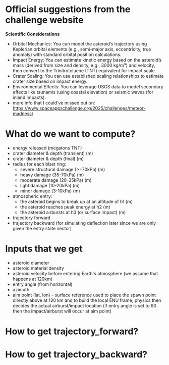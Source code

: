 # Official suggestions from the challenge website
**Scientific Considerations**
- Orbital Mechanics: You can model the asteroid’s trajectory using Keplerian orbital elements (e.g., semi-major axis, eccentricity, true anomaly) with standard orbital position calculations.
- Impact Energy: You can estimate kinetic energy based on the asteroid’s mass (derived from size and density, e.g., 3000 kg/m³) and velocity, then convert to the Trinitrotoluene (TNT) equivalent for impact scale.
- Crater Scaling: You can use established scaling relationships to estimate crater size based on impact energy.
- Environmental Effects: You can leverage USGS data to model secondary effects like tsunamis (using coastal elevation) or seismic waves (for inland impacts).
- more info that I could've missed out on: https://www.spaceappschallenge.org/2025/challenges/meteor-madness/

# What do we want to compute?
- energy released (megatons TNT) 
- crater diameter & depth (transient) (m)
- crater diameter & depth (final) (m)
- radius for each blast ring:
  - severe structural damage (>=70kPa) (m)
  - heavy damage (35-70kPa) (m)
  - moderate damage (20-35kPa) (m)
  - light damage (10-20kPa) (m)
  - minor damage (3-10kPa) (m)
- atmospheric entry: 
  - the asteroid begins to break up at an altitude of h1 (m)
  - the asteroid reaches peak energy at h2 (m)
  - the asteroid airbursts at h3 (or surface impact) (m)
- trajectory forward
- trajectory backward (for simulating deflection later since we are only given the entry state vector)

# Inputs that we get
- asteroid diameter
- asteroid material density
- asteroid velocity before entering Earth's atmosphere (we assume that happens at 120km)
- entry angle (from horizontal)
- azimuth
- aim point (lat, lon) - surface reference used to place the spawn point directly above at 120 km and to build the local ENU frame; physics then decides the actual airburst/impact location (if entry angle is set to 90 then the impact/airburst will occur at aim point)

# How to get trajectory_forward?


# How to get trajectory_backward?

